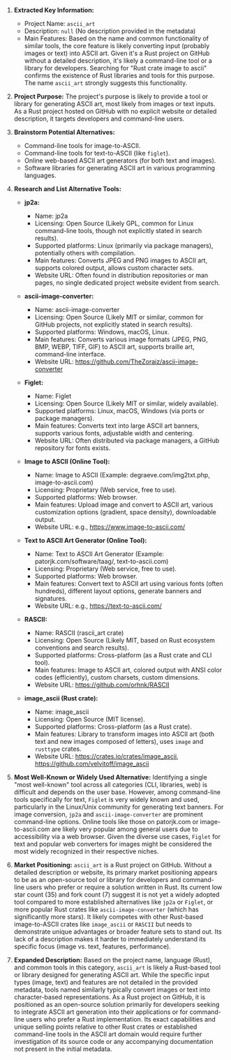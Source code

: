 1.  **Extracted Key Information:**
    *   Project Name: `ascii_art`
    *   Description: `null` (No description provided in the metadata)
    *   Main Features: Based on the name and common functionality of similar tools, the core feature is likely converting input (probably images or text) into ASCII art. Given it's a Rust project on GitHub without a detailed description, it's likely a command-line tool or a library for developers. Searching for "Rust crate image to ascii" confirms the existence of Rust libraries and tools for this purpose. The name `ascii_art` strongly suggests this functionality.

2.  **Project Purpose:**
    The project's purpose is likely to provide a tool or library for generating ASCII art, most likely from images or text inputs. As a Rust project hosted on GitHub with no explicit website or detailed description, it targets developers and command-line users.

3.  **Brainstorm Potential Alternatives:**
    *   Command-line tools for image-to-ASCII.
    *   Command-line tools for text-to-ASCII (like `figlet`).
    *   Online web-based ASCII art generators (for both text and images).
    *   Software libraries for generating ASCII art in various programming languages.

4.  **Research and List Alternative Tools:**

    *   **jp2a:**
        *   Name: jp2a
        *   Licensing: Open Source (Likely GPL, common for Linux command-line tools, though not explicitly stated in search results).
        *   Supported platforms: Linux (primarily via package managers), potentially others with compilation.
        *   Main features: Converts JPEG and PNG images to ASCII art, supports colored output, allows custom character sets.
        *   Website URL: Often found in distribution repositories or man pages, no single dedicated project website evident from search.

    *   **ascii-image-converter:**
        *   Name: ascii-image-converter
        *   Licensing: Open Source (Likely MIT or similar, common for GitHub projects, not explicitly stated in search results).
        *   Supported platforms: Windows, macOS, Linux.
        *   Main features: Converts various image formats (JPEG, PNG, BMP, WEBP, TIFF, GIF) to ASCII art, supports braille art, command-line interface.
        *   Website URL: https://github.com/TheZoraiz/ascii-image-converter

    *   **Figlet:**
        *   Name: Figlet
        *   Licensing: Open Source (Likely MIT or similar, widely available).
        *   Supported platforms: Linux, macOS, Windows (via ports or package managers).
        *   Main features: Converts text into large ASCII art banners, supports various fonts, adjustable width and centering.
        *   Website URL: Often distributed via package managers, a GitHub repository for fonts exists.

    *   **Image to ASCII (Online Tool):**
        *   Name: Image to ASCII (Example: degraeve.com/img2txt.php, image-to-ascii.com)
        *   Licensing: Proprietary (Web service, free to use).
        *   Supported platforms: Web browser.
        *   Main features: Upload image and convert to ASCII art, various customization options (gradient, space density), downloadable output.
        *   Website URL: e.g., https://www.image-to-ascii.com/

    *   **Text to ASCII Art Generator (Online Tool):**
        *   Name: Text to ASCII Art Generator (Example: patorjk.com/software/taag/, text-to-ascii.com)
        *   Licensing: Proprietary (Web service, free to use).
        *   Supported platforms: Web browser.
        *   Main features: Convert text to ASCII art using various fonts (often hundreds), different layout options, generate banners and signatures.
        *   Website URL: e.g., https://text-to-ascii.com/

    *   **RASCII:**
        *   Name: RASCII (rascii_art crate)
        *   Licensing: Open Source (Likely MIT, based on Rust ecosystem conventions and search results).
        *   Supported platforms: Cross-platform (as a Rust crate and CLI tool).
        *   Main features: Image to ASCII art, colored output with ANSI color codes (efficiently), custom charsets, custom dimensions.
        *   Website URL: https://github.com/orhnk/RASCII

    *   **image_ascii (Rust crate):**
        *   Name: image_ascii
        *   Licensing: Open Source (MIT license).
        *   Supported platforms: Cross-platform (as a Rust crate).
        *   Main features: Library to transform images into ASCII art (both text and new images composed of letters), uses `image` and `rusttype` crates.
        *   Website URL: https://crates.io/crates/image_ascii, https://github.com/velvitoff/image_ascii

5.  **Most Well-Known or Widely Used Alternative:**
    Identifying a single "most well-known" tool across all categories (CLI, libraries, web) is difficult and depends on the user base. However, among command-line tools specifically for text, `Figlet` is very widely known and used, particularly in the Linux/Unix community for generating text banners. For image conversion, `jp2a` and `ascii-image-converter` are prominent command-line options. Online tools like those on patorjk.com or image-to-ascii.com are likely very popular among general users due to accessibility via a web browser. Given the diverse use cases, `Figlet` for text and popular web converters for images might be considered the most widely recognized in their respective niches.

6.  **Market Positioning:**
    `ascii_art` is a Rust project on GitHub. Without a detailed description or website, its primary market positioning appears to be as an open-source tool or library for developers and command-line users who prefer or require a solution written in Rust. Its current low star count (35) and fork count (7) suggest it is not yet a widely adopted tool compared to more established alternatives like `jp2a` or `Figlet`, or more popular Rust crates like `ascii-image-converter` (which has significantly more stars). It likely competes with other Rust-based image-to-ASCII crates like `image_ascii` or `RASCII` but needs to demonstrate unique advantages or broader feature sets to stand out. Its lack of a description makes it harder to immediately understand its specific focus (image vs. text, features, performance).

7.  **Expanded Description:**
    Based on the project name, language (Rust), and common tools in this category, `ascii_art` is likely a Rust-based tool or library designed for generating ASCII art. While the specific input types (image, text) and features are not detailed in the provided metadata, tools named similarly typically convert images or text into character-based representations. As a Rust project on GitHub, it is positioned as an open-source solution primarily for developers seeking to integrate ASCII art generation into their applications or for command-line users who prefer a Rust implementation. Its exact capabilities and unique selling points relative to other Rust crates or established command-line tools in the ASCII art domain would require further investigation of its source code or any accompanying documentation not present in the initial metadata.